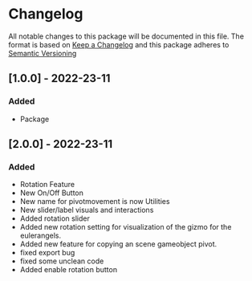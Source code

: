# Changelog

All notable changes to this package will be documented in this file.
The format is based on [Keep a Changelog](https://keepachangelog.com/en/1.0.0/) and this package adheres to [Semantic Versioning](https://semver.org/)

## [1.0.0] - 2022-23-11
### Added
- Package

## [2.0.0] - 2022-23-11
### Added
- Rotation Feature
- New On/Off Button
- New name for pivotmovement is now Utilities 
- New slider/label visuals and interactions
- Added rotation slider
- Added new rotation setting for visualization of the gizmo for the eulerangels.
- Added new feature for copying an scene gameobject pivot.
- fixed export bug
- fixed some unclean code
- Added enable rotation button